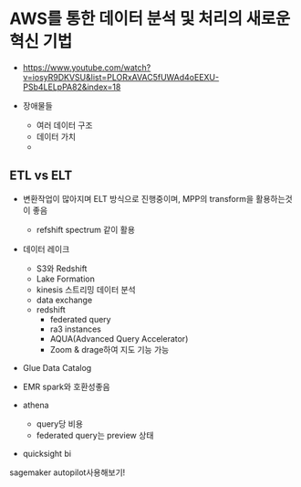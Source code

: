 # AWS를 통한 데이터 분석 및 처리의 새로운 혁신 기법

- <https://www.youtube.com/watch?v=iosyR9DKVSU&list=PLORxAVAC5fUWAd4oEEXU-PSb4LELpPA82&index=18>

- 장애물들
  - 여러 데이터 구조
  - 데이터 가치
  -

## ETL vs ELT

- 변환작업이 많아지며 ELT 방식으로 진행중이며, MPP의 transform을 활용하는것이 좋음
  - refshift spectrum 같이 활용
- 데이터 레이크
  - S3와 Redshift
  - Lake Formation
  - kinesis 스트리밍 데이터 분석
  - data exchange
  - redshift
    - federated query
    - ra3 instances
    - AQUA(Advanced Query Accelerator)
    - Zoom & drage하여 지도 기능 가능

- Glue Data Catalog
- EMR spark와 호환성좋음
- athena
  - query당 비용
  - federated query는 preview 상태
- quicksight bi

sagemaker autopilot사용해보기!
